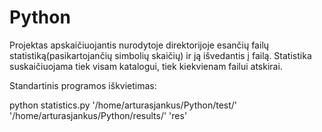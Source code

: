 Python
======

Projektas apskaičiuojantis nurodytoje direktorijoje esančių failų statistiką(pasikartojančių simbolių skaičių) ir ją išvedantis į failą. Statistika suskaičiuojama tiek visam katalogui, tiek kiekvienam failui atskirai.

Standartinis programos iškvietimas:

python statistics.py '/home/arturasjankus/Python/test/' '/home/arturasjankus/Python/results/' 'res'

